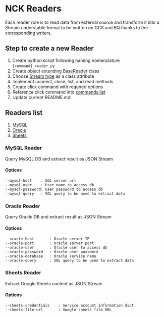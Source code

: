 # NCK Readers

Each reader role is to read data from external source and transform it into a Stream understable format to be written on GCS and BQ thanks to the corresponding writers.

## Step to create a new Reader

1. Create python script following naming nomenclature ``` [command]_reader.py ```
2. Create object extending [BaseReader](./reader.py) class
3. Choose [Stream type](../streams/README.md) as a class attribute
4. Implement connect, close, list, and read methods
5. Create click command with required options
6. Reference click command into [commands list](./__init__.py)
7. Update current README.md

## Readers list

1. [MySQL](#MySQL-Reader)
2. [Oracle](#Oracle-Reader)
3. [Sheets](#Sheets-Reader)

### MySQL Reader

Query MySQL DB and extract result as JSON Stream

#### Options
```shell
--mysql-host    : SQL server url
--mysql-user    : User name to access db
--mysql-password: User password to access db
--mysql-query   : SQL query to be used to extract data 
```

### Oracle Reader

Query Oracle DB and extract result as JSON Stream

#### Options
```shell
--oracle-host       : Oracle server IP
--oracle-port       : Oracle server port
--oracle-user       : Oracle user to access db
--oracle-password   : Oracle user password
--oracle-database   : Oracle service name
--oracle-query      : SQL query to be used to extract data
```
### Sheets Reader

Extract Google Sheets content as JSON Stream

#### Options
```shell
--sheets-credentials    : Service account information dict
--sheets-file-url       : Google sheets file URL
```


